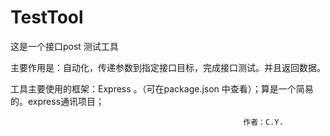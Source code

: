 # TestTool

这是一个接口post 测试工具


主要作用是：自动化，传递参数到指定接口目标，完成接口测试。并且返回数据。

工具主要使用的框架：Express 。（可在package.json 中查看）；算是一个简易的。express通讯项目；


                                                        作者：C.Y.
